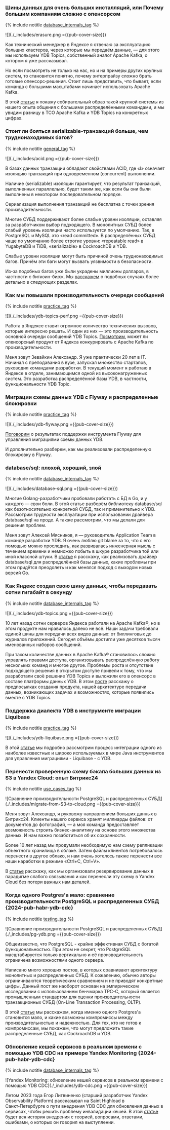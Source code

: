 ### Шины данных для очень больших инсталляций, или Почему большим компаниям сложно с опенсорсом

{% include notitle [database_internals_tag](../../tags.md#database_internals) %}

![](./_includes/erasure.png ={{pub-cover-size}})

Как технический менеджер в Яндексе я отвечаю за эксплуатацию больших кластеров, через которые мы передаём данные, — для этого мы используем YDB Topics, собственный аналог Apache Kafka, о котором я уже рассказывал.

Но если посмотреть не только на нас, но и на примеры других крупных систем, то становится понятно, почему энтерпрайзу сложно брать готовые опенсорс‑решения. Стоит лишь представить, что бывает, если команда с большими масштабами начинает использовать Apache Kafka.

В этой [статье](https://habr.com/ru/companies/yandex_cloud_and_infra/articles/850758/) я покажу собирательный образ такой крупной системы из нашего опыта общения с большими распределёнными командами, и мы увидим разницу в TCO Apache Kafka и YDB Topics на конкретных цифрах.

### Стоит ли бояться serializable-транзакций больше, чем труднонаходимых багов?

{% include notitle [general_tag](../../tags.md#general) %}

![](./_includes/acid.png ={{pub-cover-size}})

В базах данных транзакции обладают свойствами ACID, где «I» означает изоляцию транзакций при одновременном (concurrent) выполнении.

Наличие (serializable) изоляции гарантирует, что результат транзакций, выполненных параллельно, будет таким же, как если бы они были выполнены в некотором последовательном порядке.

Сериализация выполнения транзакций не бесплатна с точки зрения производительности.

Многие СУБД поддерживают более слабые уровни изоляции, оставляя за разработчиком выбор подходящего. В монолитных СУБД более слабый уровень изоляции часто используется по умолчанию. Так, в PostgreSQL и MySQL это «read committed». В распределённых СУБД чаще по умолчанию более строгие уровни: «repeatable read» в YugabyteDB и TiDB, «serializable» в CockroachDB и YDB.

Слабые уровни изоляции могут быть причиной очень труднонаходимых багов. Причём эти баги могут вызвать уязвимости в безопасности.

Из-за подобных багов уже были украдены миллионы долларов, в частности с биткоин-бирж. Мы [расскажем](https://habr.com/ru/companies/ydb/articles/825768/) о подобных случаях более детально в следующих разделах.

### Как мы повышали производительность очереди сообщений

{% include notitle [practice_tag](../../tags.md#practice) %}

![](./_includes/ydb-topics-perf.png ={{pub-cover-size}})

Работа в Яндексе ставит огромное количество технических вызовов, которые интересно решать. И один из них — это производительность основной очереди сообщений YDB Topics. [Посмотрим](https://habr.com/ru/companies/ydb/articles/824826/), может ли опенсорсный продукт от Яндекса конкурировать с Apache Kafka по производительности.

Меня зовут Зевайкин Александр. Я уже практически 20 лет в IT. Начинал с преподавания в вузе, запускал множество стартапов, руководил командами разработки. В текущий момент я работаю в Яндексе в отделе, занимающимся одной из высоконагруженных систем. Это разработка распределённой базы YDB, в частности, функциональности YDB Topic.

### Миграции схемы данных YDB с Flyway и распределенные блокировки

{% include notitle [practice_tag](../../tags.md#practice) %}

![](./_includes/ydb-flyway.png ={{pub-cover-size}})

[Поговорим](https://habr.com/ru/companies/ydb/articles/815085/) о результатах поддержки инструмента Flyway для управления миграциями схемы данных YDB.

И дополнительно разберем, как мы реализовали распределенную блокировку в Flyway.

### database/sql: плохой, хороший, злой

{% include notitle [database_internals_tag](../../tags.md#database_internals) %}

![](./_includes/database-sql.png ={{pub-cover-size}})

Многие Golang-разработчики  пробовали работать с БД в Go, и у каждого — свои боли. В этой статье разберём библиотеку database/sql как безотносительно конкретной СУБД, так и применительно к YDB. Рассмотрим трудности эксплуатации при использовании драйвера database/sql на проде. А также рассмотрим, что мы делали для решения проблем.

Меня зовут Алексей Мясников, я — руководитель Application Team в команде разработки YDB. Я очень люблю git blame за то, что с его помощью можно проследить, как развивалась инженерная мысль с течением времени и немножко побыть в шкуре разработчика той или иной классной штуки. В [статье](https://habr.com/ru/companies/oleg-bunin/articles/808097/) я расскажу, как реализовать драйвер database/sql для распределённой базы данных, какие проблемы при этом придётся преодолеть и как менялся подход с выходом новых версий Go.


### Как Яндекс создал свою шину данных, чтобы передавать сотни гигабайт в секунду

{% include notitle [database_internals_tag](../../tags.md#database_internals) %}

![](./_includes/ydb-topics.png ={{pub-cover-size}})

10 лет назад сотни серверов Яндекса работали на Apache Kafka®, но в этом продукте нам нравилось далеко не всё. Наши задачи требовали единой шины для передачи всех видов данных: от биллинговых до журналов приложений. Сегодня объёмы достигли уже десятков тысяч именованных наборов сообщений.

При таком количестве данных в Apache Kafka® становилось сложно управлять правами доступа, организовывать распределённую работу нескольких команд и многое другое. Проблемы роста и отсутствие подходящего решения в открытом доступе привели к тому, что мы разработали своё решение YDB Topics и выложили его в опенсорс в составе платформы данных YDB. В этом [посте](https://habr.com/ru/companies/ydb/articles/810907/) расскажу о предпосылках создания продукта, нашей архитектуре передачи данных, возникающих задачах и возможностях, которые появились вместе с YDB Topics.

### Поддержка диалекта YDB в инструменте миграции Liquibase

{% include notitle [practice_tag](../../tags.md#practice) %}

![](./_includes/ydb-liquibase.png ={{pub-cover-size}})

В этой [статье](https://habr.com/ru/companies/ydb/articles/808755/) мы подробно рассмотрим процесс интеграции одного из наиболее известных и широко используемых в мире Java инструментов для управления миграциями - Liquibase - с YDB.

### Перенести проверенную схему бэкапа больших данных из S3 в Yandex Cloud: опыт Битрикс24

{% include notitle [use_cases_tag](../../tags.md#use_cases) %}

![Сравнение производительности PostgreSQL и распределенных СУБД](./_includes/migrate-from-S3-to-cloud.png ={{pub-cover-size}})

Меня зовут Александр, я руковожу направлением больших данных в Битрикс24. Клиенты нашего сервиса хранят миллиарды файлов: от документов до фотографий, — а моя команда предоставляет возможность строить бизнес-аналитику на основе этого множества данных. И нам важно позаботиться об их сохранности.

Более 10 лет назад мы продумали необходимую нам схему репликации объектного хранилища в облаке. Затем файлы клиентов потребовалось перенести в другое облако, и нам очень хотелось также перенести все наши наработки в режиме «Ctrl+C, Сtrl+V».

В [статье](https://habr.com/ru/companies/yandex_cloud_and_infra/articles/791996/) расскажу, как мы организовали резервирование данных в парадигме слабого связывания и как перенесли эту схему в Yandex Cloud без потери важных нам деталей.


### Когда одного Postgres'a мало: сравнение производительности PostgreSQL и распределенных СУБД {2024-pub-habr-ydb-cdc}

{% include notitle [testing_tag](../../tags.md#testing) %}

![Сравнение производительности PostgreSQL и распределенных СУБД](./_includes/pg-ydb.png ={{pub-cover-size}})

Общеизвестно, что PostgreSQL - крайне эффективная СУБД с богатой функциональностью. При этом не секрет, что PostgreSQL масштабируется только вертикально и её производительность ограничена возможностями одного сервера.

Написано много хороших постов, в которых сравнивают архитектуру монолитных и распределенных СУБД. К сожалению, обычно авторы ограничиваются теоретическим сравнением и не приводят конкретные цифры. Данный пост же наоборот основан на эмпирическом исследовании с использованием бенчмарка TPC-C, который является промышленным стандартом для оценки производительности транзакционных СУБД (On-Line Transaction Processing, OLTP).

В этой [статье](https://habr.com/ru/companies/ydb/articles/801587/) мы расскажем, когда именно одного Postgres'a становится мало, и какие возможны компромиссы между производительностью и надежностью. Для тех, кто не готов к компромиссам, мы покажем, что могут предложить такие распределенные СУБД, как CockroachDB и YDB.


### Обновление кешей сервисов в реальном времени с помощью YDB CDC на примере Yandex Monitoring {2024-pub-habr-ydb-cdc}

{% include notitle [database_internals_tag](../../tags.md#database_internals) %}

![Yandex Monitoring: обновление кешей сервисов в реальном времени с помощью YDB CDC](./_includes/ydb-cdc.png ={{pub-cover-size}})

Летом 2023 года Егор Литвиненко (старший разработчик Yandex Observability Platform) рассказывал на Saint Highload в Санкт‑Петербурге о пути внедрения YDB CDC для обновления данных в сервисах, чтобы решить проблему инвалидации кешей. В этой [статье](https://habr.com/ru/companies/oleg-bunin/articles/801603/) будет вся история внедрения с теорией, вопросами, ответами, ошибками, о которых он говорил на выступлении.
